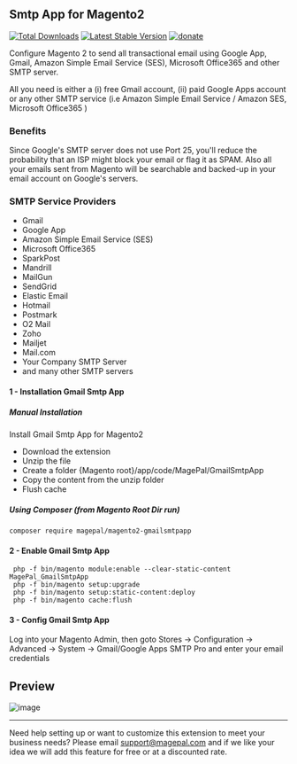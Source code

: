 ## Smtp App for Magento2

[![Total Downloads](https://poser.pugx.org/magepal/magento2-gmailsmtpapp/downloads)](https://packagist.org/packages/magepal/magento2-gmailsmtpapp)
[![Latest Stable Version](https://poser.pugx.org/magepal/magento2-gmailsmtpapp/v/stable)](https://packagist.org/packages/magepal/magento2-gmailsmtpapp)
[![donate](https://img.shields.io/badge/Donate-PayPal-green.svg)](https://www.paypal.com/cgi-bin/webscr?cmd=_s-xclick&hosted_button_id=SY9VQJUXWWHEY)

Configure Magento 2 to send all transactional email using Google App, Gmail, Amazon Simple Email Service (SES), Microsoft Office365 and other SMTP server. 

All you need is either a (i) free Gmail account, (ii) paid Google Apps account or any other SMTP service (i.e Amazon Simple Email Service / Amazon SES, Microsoft Office365 )

### Benefits
Since Google's SMTP server does not use Port 25, you'll reduce the probability that an ISP might block your email or flag it as SPAM. Also all your emails sent from Magento will be searchable and backed-up in your email account on Google's servers. 

### SMTP Service Providers
 * Gmail
 * Google App
 * Amazon Simple Email Service (SES)
 * Microsoft Office365
 * SparkPost
 * Mandrill
 * MailGun
 * SendGrid
 * Elastic Email
 * Hotmail
 * Postmark
 * O2 Mail
 * Zoho
 * Mailjet
 * Mail.com
 * Your Company SMTP Server
 * and many other SMTP servers


#### 1 - Installation  Gmail Smtp App
##### Manual Installation
Install Gmail Smtp App for Magento2
 * Download the extension
 * Unzip the file
 * Create a folder {Magento root}/app/code/MagePal/GmailSmtpApp
 * Copy the content from the unzip folder
 * Flush cache


##### Using Composer (from Magento Root Dir run)

```
composer require magepal/magento2-gmailsmtpapp
```

#### 2 -  Enable Gmail Smtp App
```
 php -f bin/magento module:enable --clear-static-content MagePal_GmailSmtpApp
 php -f bin/magento setup:upgrade
 php -f bin/magento setup:static-content:deploy
 php -f bin/magento cache:flush
```

#### 3 - Config Gmail Smtp App
Log into your Magento Admin, then goto Stores -> Configuration -> Advanced -> System -> Gmail/Google Apps SMTP Pro and enter your email credentials

## Preview
![image](https://user-images.githubusercontent.com/1415141/28881062-ecfa0cf0-7774-11e7-9af7-52824e5f9568.png)

----

Need help setting up or want to customize this extension to meet your business needs? Please email support@magepal.com and if we like your idea we will add this feature for free or at a discounted rate.
